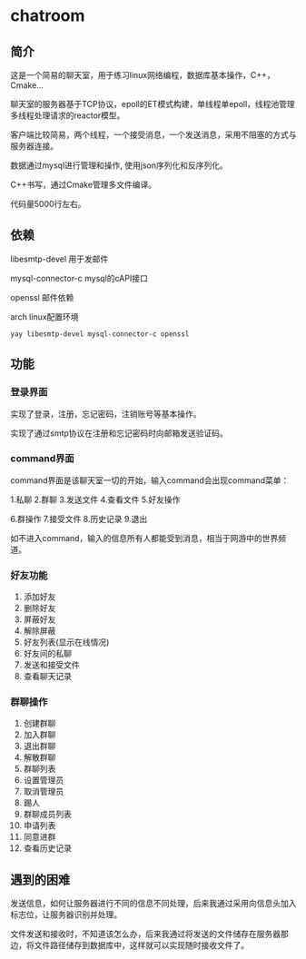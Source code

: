 # chatroom

## 简介

这是一个简易的聊天室，用于练习linux网络编程，数据库基本操作，C++，Cmake...

聊天室的服务器基于TCP协议，epoll的ET模式构建，单线程单epoll，线程池管理多线程处理请求的reactor模型。

客户端比较简易，两个线程，一个接受消息，一个发送消息，采用不阻塞的方式与服务器连接。

数据通过mysql进行管理和操作, 使用json序列化和反序列化。

C++书写，通过Cmake管理多文件编译。

代码量5000行左右。

## 依赖

libesmtp-devel 用于发邮件

mysql-connector-c mysql的cAPI接口

openssl 邮件依赖

arch linux配置环境

```
yay libesmtp-devel mysql-connector-c openssl
```

## 功能

### 登录界面

实现了登录，注册，忘记密码，注销账号等基本操作。

实现了通过smtp协议在注册和忘记密码时向邮箱发送验证码。

### command界面

command界面是该聊天室一切的开始，输入command会出现command菜单：

1.私聊		2.群聊		3.发送文件		4.查看文件		5.好友操作

6.群操作	    7.接受文件        8.历史记录                9.退出

如不进入command，输入的信息所有人都能受到消息，相当于网游中的世界频道。

### 好友功能

1. 添加好友
2. 删除好友
3. 屏蔽好友
4. 解除屏蔽
5. 好友列表(显示在线情况)
6. 好友间的私聊
7. 发送和接受文件
8. 查看聊天记录

### 群聊操作

1. 创建群聊
2. 加入群聊
3. 退出群聊
4. 解散群聊
5. 群聊列表
6. 设置管理员
7. 取消管理员
8. 踢人
9. 群聊成员列表
10. 申请列表
11. 同意进群
12. 查看历史记录

## 遇到的困难

发送信息，如何让服务器进行不同的信息不同处理，后来我通过采用向信息头加入标志位，让服务器识别并处理。

文件发送和接收时，不知道该怎么办，后来我通过将发送的文件储存在服务器那边，将文件路径储存到数据库中，这样就可以实现随时接收文件了。


